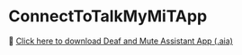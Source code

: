 # ConnectToTalkMyMiTApp
🔗 [Click here to download Deaf and Mute Assistant App (.aia)](https://drive.google.com/file/d/1dNv7e96dRzKXMNmqRlu7vI-2Cn6af6G1/view?usp=sharing)
